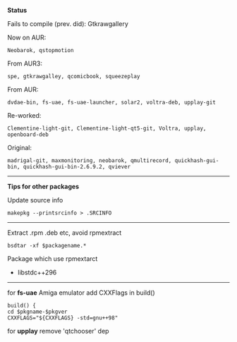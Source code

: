 **Status**

Fails to compile (prev. did): Gtkrawgallery

Now on AUR:

    Neobarok, qstopmotion

From AUR3: 

    spe, gtkrawgalley, qcomicbook, squeezeplay

From AUR: 

    dvdae-bin, fs-uae, fs-uae-launcher, solar2, voltra-deb, upplay-git

Re-worked:

    Clementine-light-git, Clementine-light-qt5-git, Voltra, upplay, openboard-deb

Original: 

    madrigal-git, maxmonitoring, neobarok, qmultirecord, quickhash-gui-bin, quickhash-gui-bin-2.6.9.2, qviever

***

**Tips for other packages**

Update source info

    makepkg --printsrcinfo > .SRCINFO

***

Extract .rpm .deb etc, avoid rpmextract

    bsdtar -xf $packagename.*

Package which use rpmextarct

* libstdc++296

***

for **fs-uae** Amiga emulator add CXXFlags in build()

	build() {
	cd $pkgname-$pkgver
	CXXFLAGS="${CXXFLAGS} -std=gnu++98"

for **upplay** remove 'qtchooser' dep
